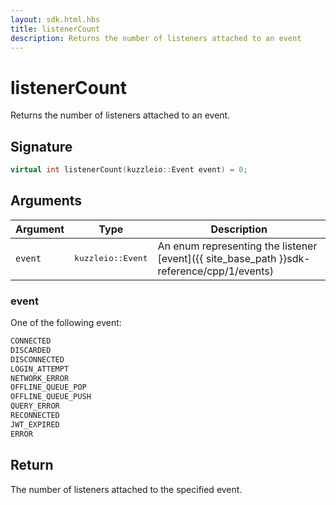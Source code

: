 ```yaml
---
layout: sdk.html.hbs
title: listenerCount
description: Returns the number of listeners attached to an event
---
```


# listenerCount

Returns the number of listeners attached to an event.

## Signature

```cpp
virtual int listenerCount(kuzzleio::Event event) = 0;
```

## Arguments

| Argument   | Type                      | Description
| ---------- | ------------------------- | ------------------------------------------------------------------------------------------------------
| `event`    | <pre>kuzzleio::Event</pre>           | An enum representing the listener [event]({{ site_base_path }}sdk-reference/cpp/1/events)

### **event**

One of the following event:

```cpp
CONNECTED
DISCARDED
DISCONNECTED
LOGIN_ATTEMPT
NETWORK_ERROR
OFFLINE_QUEUE_POP
OFFLINE_QUEUE_PUSH
QUERY_ERROR
RECONNECTED
JWT_EXPIRED
ERROR
```

## Return

The number of listeners attached to the specified event.
